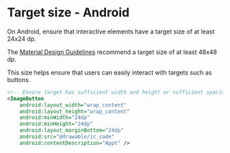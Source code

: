 # Target size - Android

On Android, ensure that interactive elements have a target size of at least 24x24 dp.

The [Material Design Guidelines](https://support.google.com/accessibility/android/answer/7101858?hl=en) recommend a target size of at least 48x48 dp.

This size helps ensure that users can easily interact with targets such as buttons.

```xml
<!-- Ensure target has sufficient width and height or sufficient spacing -->
<ImageButton
    android:layout_width="wrap_content"
    android:layout_height="wrap_content"
    android:minWidth="24dp"
    android:minHeight="24dp"
    android:layout_marginBottom="24dp"
    android:src="@drawable/ic_code"
    android:contentDescription="Appt" />
```
